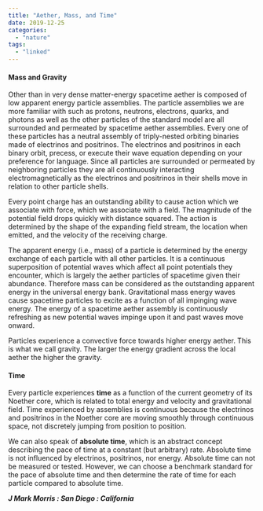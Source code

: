 ```yaml
---
title: "Aether, Mass, and Time"
date: 2019-12-25
categories: 
  - "nature"
tags: 
  - "linked"
---
```


#### Mass and Gravity

Other than in very dense matter-energy spacetime aether is composed of low apparent energy particle assemblies. The particle assemblies we are more familiar with such as protons, neutrons, electrons, quarks, and photons as well as the other particles of the standard model are all surrounded and permeated by spacetime aether assemblies. Every one of these particles has a neutral assembly of triply-nested orbiting binaries made of electrinos and positrinos. The electrinos and positrinos in each binary orbit, precess, or execute their wave equation depending on your preference for language. Since all particles are surrounded or permeated by neighboring particles they are all continuously interacting electromagnetically as the electrinos and positrinos in their shells move in relation to other particle shells.

Every point charge has an outstanding ability to cause action which we associate with force, which we associate with a field. The magnitude of the potential field drops quickly with distance squared. The action is determined by the shape of the expanding field stream, the location when emitted, and the velocity of the receiving charge.

The apparent energy (i.e., mass) of a particle is determined by the energy exchange of each particle with all other particles. It is a continuous superposition of potential waves which affect all point potentials they encounter, which is largely the aether particles of spacetime given their abundance. Therefore mass can be considered as the outstanding apparent energy in the universal energy bank. Gravitational mass energy waves cause spacetime particles to excite as a function of all impinging wave energy. The energy of a spacetime aether assembly is continuously refreshing as new potential waves impinge upon it and past waves move onward.

Particles experience a convective force towards higher energy aether. This is what we call gravity. The larger the energy gradient across the local aether the higher the gravity.

#### Time

Every particle experiences **time** as a function of the current geometry of its Noether core, which is related to total energy and velocity and gravitational field. Time experienced by assemblies is continuous because the electrinos and positrinos in the Noether core are moving smoothly through continuous space, not discretely jumping from position to position.

We can also speak of **absolute time**, which is an abstract concept describing the pace of time at a constant (but arbitrary) rate. Absolute time is not influenced by electrinos, positrinos, nor energy. Absolute time can not be measured or tested. However, we can choose a benchmark standard for the pace of absolute time and then determine the rate of time for each particle compared to absolute time.

_**J Mark Morris : San Diego : California**_
